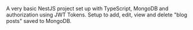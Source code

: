 A very basic NestJS project set up with TypeScript, MongoDB and authorization using JWT Tokens. Setup to add, edit, view and delete "blog posts" saved to MongoDB.
